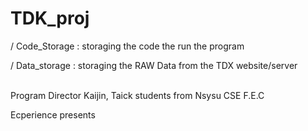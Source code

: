 # TDK_proj

/ Code_Storage : storaging the code the run the program 
  
/ Data_storage : storaging the RAW Data from the TDX website/server












<br/>
Program Director Kaijin, Taick 
    students from Nsysu CSE F.E.C 

Ecperience presents

